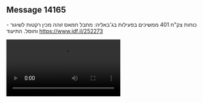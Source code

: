 ## Message 14165

כוחות צק"ח 401 ממשיכים בפעילות בג'באליה:
מחבל חמאס זוהה מכין רקטות לשיגור - וחוסל. התיעוד
https://www.idf.il/252273

![Video](https://data.iron-swords.co.il/2024/November/28/14165/14165_media.mp4)
